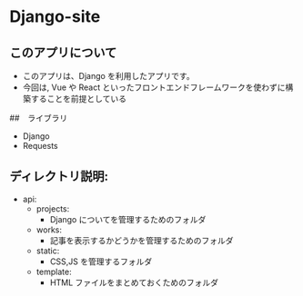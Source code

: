 # Django-site 

## このアプリについて
- このアプリは、Django を利用したアプリです。
- 今回は, Vue や React といったフロントエンドフレームワークを使わずに構築することを前提としている

##　ライブラリ
- Django
- Requests

## ディレクトリ説明:
- api:
    - projects:
        - Django についてを管理するためのフォルダ
    - works:
        - 記事を表示するかどうかを管理するためのフォルダ
    - static:
        - CSS,JS を管理するフォルダ
    - template:
        - HTML ファイルをまとめておくためのフォルダ

